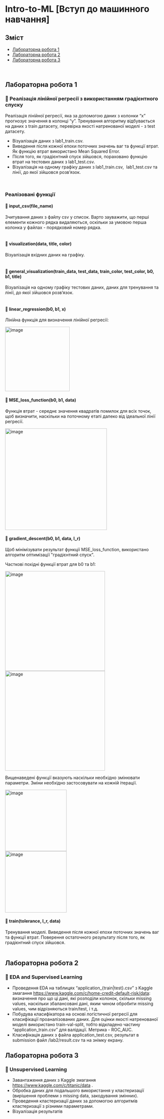 # Intro-to-ML [Вступ до машинного навчання]

## Зміст
* [Лабораторна робота 1](#лабораторна-робота-1)
* [Лабораторна робота 2](#лабораторна-робота-2)
* [Лабораторна робота 3](#лабораторна-робота-3)
<br />

## Лабораторна робота 1
### 🔵 Реалізація лінійної регресії з використанням градієнтного спуску

Реалізація лінійної регресії, яка за допомогою даних з колонки “x” прогнозує значення в колонці “y”. 
Тренування алгоритму відбувається на даних з train датасету, перевірка якості натренованої моделі - з test датасету.
  
* Візуалізація даних з lab1_train.csv.
* Виведення після кожної епохи поточних значень ваг та функції втрат. Як функцію втрат використано Mean Squared Error.
* Після того, як градієнтний спуск зійшовся, пораховано функцію втрат на тестових даних з lab1_test.csv.
* Візуалізація на одному графіку даних з lab1_train.csv,  lab1_test.csv та лінії, до якої зійшовся розв’язок.
<br />

### Реалізовані функції

#### 🔹 input_csv(file_name)

Зчитування даних з файлу csv у список. 
Варто зауважити, що перші елементи кожного рядка видаляються, оскільки за умовою перша колонка у файлах - порядковий номер рядка.
<br />
<br />

#### 🔹 visualization(data, title, color)
Візуалізація вхідних даних на графіку.
<br />
<br />

#### 🔹 general_visualization(train_data, test_data, train_color, test_color, b0, b1, title)
Візуалізація на одному графіку тестових даних, даних для тренування та лінії, до якої зійшовся розв’язок.
<br />
<br />

#### 🔹 linear_regression(b0, b1, x)
Лінійна функція для визначення лінійної регресії:

<img width="210" alt="image" src="https://user-images.githubusercontent.com/90642224/222812328-94fad063-6145-420a-b92f-a8ac38b6d31c.png">

#### 🔹 MSE_loss_function(b0, b1, data)
Функція втрат - середнє значення квадратів помилок для всіх точок, щоб визначити, наскільки на поточному етапі далеко від ідеальної лінії регресії. 

<img width="331" alt="image" src="https://user-images.githubusercontent.com/90642224/222809260-0654b22e-23f7-4d8a-812e-2c2ff6398983.png">

#### 🔹 gradient_descent(b0, b1, data, l_r)
Щоб мінімізувати результат функції MSE_loss_function, використано алгоритм оптимізації "градієнтний спуск".

Часткові похідні функції втрат для b0 та b1:

<img width="325" alt="image" src="https://user-images.githubusercontent.com/90642224/222809702-536bb951-c355-4a92-8f38-d8b26d50362b.png"><br />
<img width="325" alt="image" src="https://user-images.githubusercontent.com/90642224/222809881-975a792f-c810-4ea3-8881-9aee4889fba1.png">

Вищенаведені функції вказують наскільки необхідно змінювати параметри. Зміни необхідно застосовувати на кожній ітерації.

<img width="200" alt="image" src="https://user-images.githubusercontent.com/90642224/222810755-44f70470-4394-40b8-a4d4-73cc5106219d.png"><br />
<img width="200" alt="image" src="https://user-images.githubusercontent.com/90642224/222810605-866ae0e7-fb5a-4092-bd23-d19277e17f93.png">

#### 🔹 train(tolerance, l_r, data)
Тренування моделі. Виведення після кожної епохи поточних значень ваг та функції втрат. Поверення остаточного результату після того, як градієнтний спуск зійшовся.
<br />
<br />


## Лабораторна робота 2
### 🔵 EDA and Supervised Learning

* Проведення EDA на таблицях “application_{train|test}.csv” з Kaggle змагання https://www.kaggle.com/c/home-credit-default-risk/data: визначення про що ці дані, які розподіли колонок, скільки missing values, наскільки збалансовані дані, яким чином обробити missing values, чим відрізняються train/test, і т.д.
* Побудува класифікатора на основі логістичної регресії для класифікації проаналізованих даних. Для оцінки якості натренованої моделі використано train-val-split, тобто відкладено частину “application_train.csv” для валідації. Метрика - ROC_AUC.
* Класифікація даних з файла application_test.csv, результат в submission файл /lab2/result.csv та на знімку екрану. 
	
## Лабораторна робота 3
### 🔵 Unsupervised Learning

* Завантаження даних з Kaggle змагання https://www.kaggle.com/c/titanic/data . 
* Обробка даних для подальшого використання у кластеризації (вирішення проблеми з missing data, закодування змінних).
* Проведення кластеризації даних за допомогою алгоритмів кластеризації з різними параметрами.
* Візуалізація результатів
